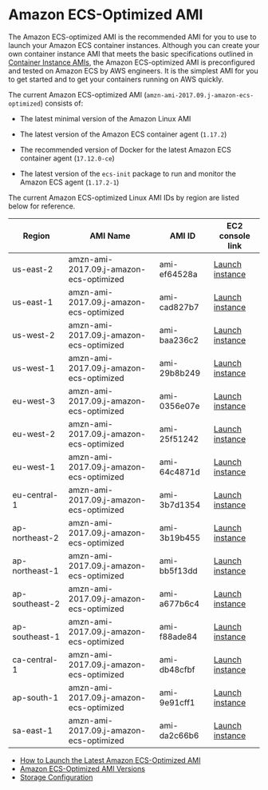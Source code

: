 # Amazon ECS\-Optimized AMI<a name="ecs-optimized_AMI"></a>

The Amazon ECS\-optimized AMI is the recommended AMI for you to use to launch your Amazon ECS container instances\. Although you can create your own container instance AMI that meets the basic specifications outlined in [Container Instance AMIs](container_instance_AMIs.md), the Amazon ECS\-optimized AMI is preconfigured and tested on Amazon ECS by AWS engineers\. It is the simplest AMI for you to get started and to get your containers running on AWS quickly\.

The current Amazon ECS\-optimized AMI \(`amzn-ami-2017.09.j-amazon-ecs-optimized`\) consists of:

+ The latest minimal version of the Amazon Linux AMI

+ The latest version of the Amazon ECS container agent \(`1.17.2`\)

+ The recommended version of Docker for the latest Amazon ECS container agent \(`17.12.0-ce`\)

+ The latest version of the `ecs-init` package to run and monitor the Amazon ECS agent \(`1.17.2-1`\)

The current Amazon ECS\-optimized Linux AMI IDs by region are listed below for reference\.


| Region | AMI Name | AMI ID | EC2 console link | 
| --- | --- | --- | --- | 
| us\-east\-2 | amzn\-ami\-2017\.09\.j\-amazon\-ecs\-optimized | ami\-ef64528a | [Launch instance](https://console.aws.amazon.com/ec2/v2/home?region=us-east-2#LaunchInstanceWizard:ami=ami-ef64528a) | 
| us\-east\-1 | amzn\-ami\-2017\.09\.j\-amazon\-ecs\-optimized | ami\-cad827b7 | [Launch instance](https://console.aws.amazon.com/ec2/v2/home?region=us-east-1#LaunchInstanceWizard:ami=ami-cad827b7) | 
| us\-west\-2 | amzn\-ami\-2017\.09\.j\-amazon\-ecs\-optimized | ami\-baa236c2 | [Launch instance](https://console.aws.amazon.com/ec2/v2/home?region=us-west-2#LaunchInstanceWizard:ami=ami-baa236c2) | 
| us\-west\-1 | amzn\-ami\-2017\.09\.j\-amazon\-ecs\-optimized | ami\-29b8b249 | [Launch instance](https://console.aws.amazon.com/ec2/v2/home?region=us-west-1#LaunchInstanceWizard:ami=ami-29b8b249) | 
| eu\-west\-3 | amzn\-ami\-2017\.09\.j\-amazon\-ecs\-optimized | ami\-0356e07e | [Launch instance](https://console.aws.amazon.com/ec2/v2/home?region=eu-west-3#LaunchInstanceWizard:ami=ami-0356e07e) | 
| eu\-west\-2 | amzn\-ami\-2017\.09\.j\-amazon\-ecs\-optimized | ami\-25f51242 | [Launch instance](https://console.aws.amazon.com/ec2/v2/home?region=eu-west-2#LaunchInstanceWizard:ami=ami-25f51242) | 
| eu\-west\-1 | amzn\-ami\-2017\.09\.j\-amazon\-ecs\-optimized | ami\-64c4871d | [Launch instance](https://console.aws.amazon.com/ec2/v2/home?region=eu-west-1#LaunchInstanceWizard:ami=ami-64c4871d) | 
| eu\-central\-1 | amzn\-ami\-2017\.09\.j\-amazon\-ecs\-optimized | ami\-3b7d1354 | [Launch instance](https://console.aws.amazon.com/ec2/v2/home?region=eu-central-1#LaunchInstanceWizard:ami=ami-3b7d1354) | 
| ap\-northeast\-2 | amzn\-ami\-2017\.09\.j\-amazon\-ecs\-optimized | ami\-3b19b455 | [Launch instance](https://console.aws.amazon.com/ec2/v2/home?region=ap-northeast-2#LaunchInstanceWizard:ami=ami-3b19b455) | 
| ap\-northeast\-1 | amzn\-ami\-2017\.09\.j\-amazon\-ecs\-optimized | ami\-bb5f13dd | [Launch instance](https://console.aws.amazon.com/ec2/v2/home?region=ap-northeast-1#LaunchInstanceWizard:ami=ami-bb5f13dd) | 
| ap\-southeast\-2 | amzn\-ami\-2017\.09\.j\-amazon\-ecs\-optimized | ami\-a677b6c4 | [Launch instance](https://console.aws.amazon.com/ec2/v2/home?region=ap-southeast-2#LaunchInstanceWizard:ami=ami-a677b6c4) | 
| ap\-southeast\-1 | amzn\-ami\-2017\.09\.j\-amazon\-ecs\-optimized | ami\-f88ade84 | [Launch instance](https://console.aws.amazon.com/ec2/v2/home?region=ap-southeast-1#LaunchInstanceWizard:ami=ami-f88ade84) | 
| ca\-central\-1 | amzn\-ami\-2017\.09\.j\-amazon\-ecs\-optimized | ami\-db48cfbf | [Launch instance](https://console.aws.amazon.com/ec2/v2/home?region=ca-central-1#LaunchInstanceWizard:ami=ami-db48cfbf) | 
| ap\-south\-1 | amzn\-ami\-2017\.09\.j\-amazon\-ecs\-optimized | ami\-9e91cff1 | [Launch instance](https://console.aws.amazon.com/ec2/v2/home?region=ap-south-1#LaunchInstanceWizard:ami=ami-9e91cff1) | 
| sa\-east\-1 | amzn\-ami\-2017\.09\.j\-amazon\-ecs\-optimized | ami\-da2c66b6 | [Launch instance](https://console.aws.amazon.com/ec2/v2/home?region=sa-east-1#LaunchInstanceWizard:ami=ami-da2c66b6) | 


+ [How to Launch the Latest Amazon ECS\-Optimized AMI](ecs-optimized_AMI_launch_latest.md)
+ [Amazon ECS\-Optimized AMI Versions](ecs-ami-versions.md)
+ [Storage Configuration](ecs-ami-storage-config.md)